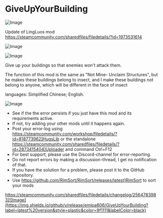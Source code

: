 # GiveUpYourBuilding

![Image](https://i.imgur.com/buuPQel.png)

Update of LingLuos mod
https://steamcommunity.com/sharedfiles/filedetails/?id=1973531614

![Image](https://i.imgur.com/pufA0kM.png)

	
![Image](https://i.imgur.com/Z4GOv8H.png)

Give up your buildings so that enemies won't attack them.

The function of this mod is the same as "Not Mine- Unclaim Structures", but he makes these buildings belong to insect, and I make these buildings not belong to anyone, which will be different in the face of insect

languages:
Simplified Chinese;
English.

![Image](https://i.imgur.com/PwoNOj4.png)



-  See if the the error persists if you just have this mod and its requirements active.
-  If not, try adding your other mods until it happens again.
-  Post your error-log using https://steamcommunity.com/workshop/filedetails/?id=818773962]HugsLib or the standalone https://steamcommunity.com/sharedfiles/filedetails/?id=2873415404]Uploader and command Ctrl+F12
-  For best support, please use the Discord-channel for error-reporting.
-  Do not report errors by making a discussion-thread, I get no notification of that.
-  If you have the solution for a problem, please post it to the GitHub repository.
-  Use https://github.com/RimSort/RimSort/releases/latest]RimSort to sort your mods



https://steamcommunity.com/sharedfiles/filedetails/changelog/2564783983]![Image](https://img.shields.io/github/v/release/emipa606/GiveUpYourBuilding?label=latest%20version&style=plastic&color=9f1111&labelColor=black)


